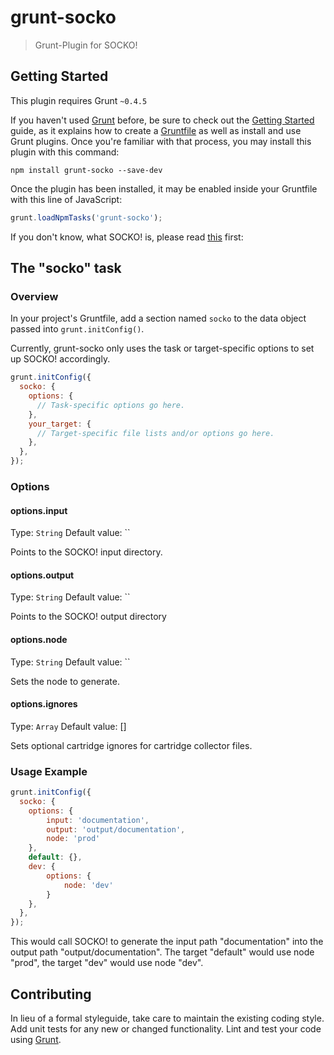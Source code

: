 # grunt-socko

> Grunt-Plugin for SOCKO!

## Getting Started
This plugin requires Grunt `~0.4.5`

If you haven't used [Grunt](http://gruntjs.com/) before, be sure to check out the [Getting Started](http://gruntjs.com/getting-started) guide, as it explains how to create a [Gruntfile](http://gruntjs.com/sample-gruntfile) as well as install and use Grunt plugins. Once you're familiar with that process, you may install this plugin with this command:

```shell
npm install grunt-socko --save-dev
```

Once the plugin has been installed, it may be enabled inside your Gruntfile with this line of JavaScript:

```js
grunt.loadNpmTasks('grunt-socko');
```

If you don't know, what SOCKO! is, please read [this](https://github.com/dploeger/socko/blob/master/README.md) first:


## The "socko" task

### Overview
In your project's Gruntfile, add a section named `socko` to the data object passed into `grunt.initConfig()`.

Currently, grunt-socko only uses the task or target-specific options to set up
SOCKO! accordingly.

```js
grunt.initConfig({
  socko: {
    options: {
      // Task-specific options go here.
    },
    your_target: {
      // Target-specific file lists and/or options go here.
    },
  },
});
```

### Options

#### options.input
Type: `String`
Default value: ``

Points to the SOCKO! input directory. 

#### options.output
Type: `String`
Default value: ``

Points to the SOCKO! output directory

#### options.node
Type: `String`
Default value: ``

Sets the node to generate.

#### options.ignores
Type: `Array`
Default value: []

Sets optional cartridge ignores for cartridge collector files.

### Usage Example

```js
grunt.initConfig({
  socko: {
    options: {
        input: 'documentation',
        output: 'output/documentation',
        node: 'prod'
    },
    default: {},
    dev: {
        options: {
            node: 'dev'
        }
    },
  },
});
```

This would call SOCKO! to generate the input path "documentation" into the 
output path "output/documentation". The target "default" would use node "prod",
the target "dev" would use node "dev".

## Contributing
In lieu of a formal styleguide, take care to maintain the existing coding style. Add unit tests for any new or changed functionality. Lint and test your code using [Grunt](http://gruntjs.com/).
